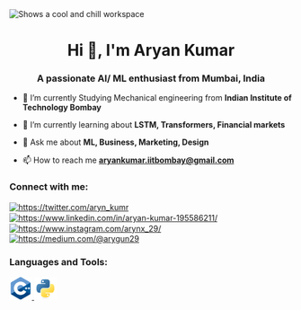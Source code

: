 
<picture>
  <source media="(prefers-color-scheme: dark)" srcset="https://i.pinimg.com/originals/05/f1/7d/05f17d6e87ad18f65940f896f4cf11a4.gif">
  <source media="(prefers-color-scheme: light)" srcset="https://i.pinimg.com/originals/05/f1/7d/05f17d6e87ad18f65940f896f4cf11a4.gif">
  <img alt="Shows a cool and chill workspace" src="https://i.pinimg.com/originals/05/f1/7d/05f17d6e87ad18f65940f896f4cf11a4.gif">
</picture>

<h1 align="center">Hi 👋, I'm Aryan Kumar</h1>
<h3 align="center">A passionate AI/ ML enthusiast from Mumbai, India</h3>


- 🔭 I’m currently Studying Mechanical engineering from **Indian Institute of Technology Bombay**

- 🌱 I’m currently learning about **LSTM, Transformers, Financial markets**

- 💬 Ask me about **ML, Business, Marketing, Design**

- 📫 How to reach me **aryankumar.iitbombay@gmail.com**

<h3 align="left">Connect with me:</h3>
<p align="left">
<a href="https://twitter.com/https://twitter.com/aryn_kumr" target="blank"><img align="center" src="https://raw.githubusercontent.com/rahuldkjain/github-profile-readme-generator/master/src/images/icons/Social/twitter.svg" alt="https://twitter.com/aryn_kumr" height="30" width="40" /></a>
<a href="https://linkedin.com/in/https://www.linkedin.com/in/aryan-kumar-195586211/" target="blank"><img align="center" src="https://raw.githubusercontent.com/rahuldkjain/github-profile-readme-generator/master/src/images/icons/Social/linked-in-alt.svg" alt="https://www.linkedin.com/in/aryan-kumar-195586211/" height="30" width="40" /></a>
<a href="https://instagram.com/https://www.instagram.com/arynx_29/" target="blank"><img align="center" src="https://raw.githubusercontent.com/rahuldkjain/github-profile-readme-generator/master/src/images/icons/Social/instagram.svg" alt="https://www.instagram.com/arynx_29/" height="30" width="40" /></a>
<a href="https://medium.com/https://medium.com/@arygun29" target="blank"><img align="center" src="https://raw.githubusercontent.com/rahuldkjain/github-profile-readme-generator/master/src/images/icons/Social/medium.svg" alt="https://medium.com/@arygun29" height="30" width="40" /></a>
</p>

<h3 align="left">Languages and Tools:</h3>
<p align="left"> <a href="https://www.w3schools.com/cpp/" target="_blank" rel="noreferrer"> <img src="https://raw.githubusercontent.com/devicons/devicon/master/icons/cplusplus/cplusplus-original.svg" alt="cplusplus" width="40" height="40"/> </a> <a href="https://www.python.org" target="_blank" rel="noreferrer"> <img src="https://raw.githubusercontent.com/devicons/devicon/master/icons/python/python-original.svg" alt="python" width="40" height="40"/> </a> </p>



